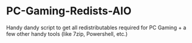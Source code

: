 # PC-Gaming-Redists-AIO
Handy dandy script to get all redistributables required for PC Gaming + a few other handy tools (like 7zip, Powershell, etc.)
